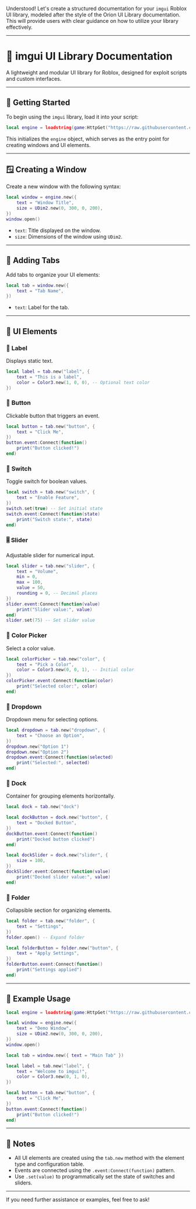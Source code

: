 Understood! Let's create a structured documentation for your `imgui` Roblox UI library, modeled after the style of the Orion UI Library documentation. This will provide users with clear guidance on how to utilize your library effectively.

---

# 📘 **imgui UI Library Documentation**

A lightweight and modular UI library for Roblox, designed for exploit scripts and custom interfaces.

---

## 🔧 **Getting Started**

To begin using the `imgui` library, load it into your script:

```lua
local engine = loadstring(game:HttpGet("https://raw.githubusercontent.com/Singularity5490/rbimgui-2/main/rbimgui-2.lua"))()
```

This initializes the `engine` object, which serves as the entry point for creating windows and UI elements.

---

## 🪟 **Creating a Window**

Create a new window with the following syntax:

```lua
local window = engine.new({
    text = "Window Title",
    size = UDim2.new(0, 300, 0, 200),
})
window.open()
```

- `text`: Title displayed on the window.
- `size`: Dimensions of the window using `UDim2`.

---

## 📑 **Adding Tabs**

Add tabs to organize your UI elements:

```lua
local tab = window.new({
    text = "Tab Name",
})
```

- `text`: Label for the tab.

---

## 🧩 **UI Elements**

### 🔹 **Label**

Displays static text.

```lua
local label = tab.new("label", {
    text = "This is a label",
    color = Color3.new(1, 0, 0), -- Optional text color
})
```

### 🔘 **Button**

Clickable button that triggers an event.

```lua
local button = tab.new("button", {
    text = "Click Me",
})
button.event:Connect(function()
    print("Button clicked!")
end)
```

### 🔄 **Switch**

Toggle switch for boolean values.

```lua
local switch = tab.new("switch", {
    text = "Enable Feature",
})
switch.set(true) -- Set initial state
switch.event:Connect(function(state)
    print("Switch state:", state)
end)
```

### 🎚️ **Slider**

Adjustable slider for numerical input.

```lua
local slider = tab.new("slider", {
    text = "Volume",
    min = 0,
    max = 100,
    value = 50,
    rounding = 0, -- Decimal places
})
slider.event:Connect(function(value)
    print("Slider value:", value)
end)
slider.set(75) -- Set slider value
```

### 🎨 **Color Picker**

Select a color value.

```lua
local colorPicker = tab.new("color", {
    text = "Pick a Color",
    color = Color3.new(0, 0, 1), -- Initial color
})
colorPicker.event:Connect(function(color)
    print("Selected color:", color)
end)
```

### 📂 **Dropdown**

Dropdown menu for selecting options.

```lua
local dropdown = tab.new("dropdown", {
    text = "Choose an Option",
})
dropdown.new("Option 1")
dropdown.new("Option 2")
dropdown.event:Connect(function(selected)
    print("Selected:", selected)
end)
```

### 🧱 **Dock**

Container for grouping elements horizontally.

```lua
local dock = tab.new("dock")

local dockButton = dock.new("button", {
    text = "Docked Button",
})
dockButton.event:Connect(function()
    print("Docked button clicked")
end)

local dockSlider = dock.new("slider", {
    size = 100,
})
dockSlider.event:Connect(function(value)
    print("Docked slider value:", value)
end)
```

### 📁 **Folder**

Collapsible section for organizing elements.

```lua
local folder = tab.new("folder", {
    text = "Settings",
})
folder.open() -- Expand folder

local folderButton = folder.new("button", {
    text = "Apply Settings",
})
folderButton.event:Connect(function()
    print("Settings applied")
end)
```

---

## 🧪 **Example Usage**

```lua
local engine = loadstring(game:HttpGet("https://raw.githubusercontent.com/Singularity5490/rbimgui-2/main/rbimgui-2.lua"))()

local window = engine.new({
    text = "Demo Window",
    size = UDim2.new(0, 300, 0, 200),
})
window.open()

local tab = window.new({ text = "Main Tab" })

local label = tab.new("label", {
    text = "Welcome to imgui!",
    color = Color3.new(0, 1, 0),
})

local button = tab.new("button", {
    text = "Click Me",
})
button.event:Connect(function()
    print("Button clicked!")
end)
```

---

## 📝 **Notes**

- All UI elements are created using the `tab.new` method with the element type and configuration table.
- Events are connected using the `.event:Connect(function)` pattern.
- Use `.set(value)` to programmatically set the state of switches and sliders.

---

If you need further assistance or examples, feel free to ask! 
